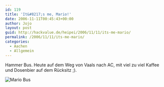 ```yaml
---
id: 119
title: 'It&#8217;s me, Mario!'
date: 2006-11-11T00:45:43+00:00
author: Jojo
layout: post
guid: http://hackvalue.de/heipei/2006/11/11/its-me-mario/
permalink: /2006/11/11/its-me-mario/
categories:
  - Aachen
  - Allgemein
---
```

Hammer Bus. Heute auf dem Weg von Vaals nach AC, mit viel zu viel Kaffee und Dosenbier auf dem Rücksitz ;).
  
![Mario Bus](/weblog/mariobus.jpg)